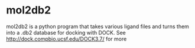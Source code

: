 mol2db2
=======

mol2db2 is a python program that takes various ligand files and turns them into a .db2 database for docking with DOCK.
See http://dock.compbio.ucsf.edu/DOCK3.7/ for more
